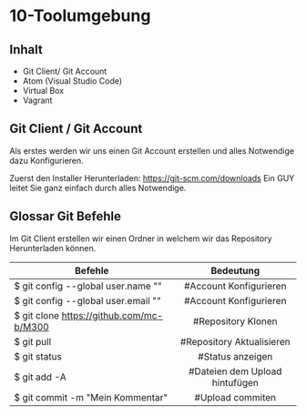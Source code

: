 10-Toolumgebung
==
Inhalt
--
* Git Client/ Git Account
* Atom (Visual Studio Code)
* Virtual Box
* Vagrant

Git Client / Git Account
--
Als erstes werden wir uns einen Git Account erstellen und alles Notwendige dazu Konfigurieren.

Zuerst den Installer Herunterladen: https://git-scm.com/downloads
Ein GUY leitet Sie ganz einfach durch alles Notwendige.


Glossar Git Befehle
--
Im Git Client erstellen wir einen Ordner in welchem wir das Repository Herunterladen können.


| Befehle       | Bedeutung     |
| ------------- |:-------------:|
|$ git config --global user.name "<username>"  |#Account Konfigurieren  |
|$ git config --global user.email "<e-mail>"   |#Account Konfigurieren  |   
|$ git clone https://github.com/mc-b/M300      |#Repository Klonen      |
|$ git pull                                    |#Repository Aktualisieren|
|$ git status                                  |#Status anzeigen        |
|$ git add -A                                  |#Dateien dem Upload hintufügen|                       
|$ git commit -m "Mein Kommentar"              |#Upload commiten        |
